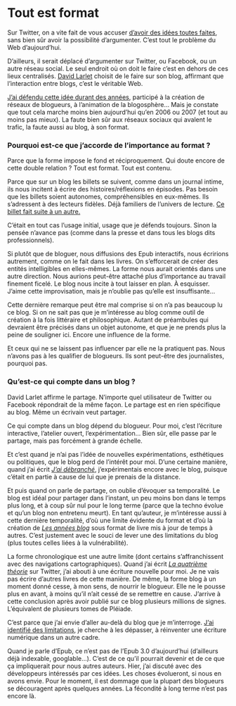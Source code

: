 # Tout est format

Sur Twitter, on a vite fait de vous accuser [d’avoir des idées toutes faites](https://twitter.com/davidbgk/status/293419601109348353), sans bien sûr avoir la possibilité d’argumenter. C’est tout le problème du Web d’aujourd’hui.<span id="more-30535"></span>

D’ailleurs, il serait déplacé d’argumenter sur Twitter, ou Facebook, ou un autre réseau social. Le seul endroit où on doit le faire c’est en dehors de ces lieux centralisés. [David Larlet](https://larlet.fr/david/blog/2013/blogs-epubs/) choisit de le faire sur son blog, affirmant que l’interaction entre blogs, c’est le véritable Web.

[J’ai défendu cette idée durant des années](https://tcrouzet.com/tag/blogosphere/), participé à la création de réseaux de blogueurs, à l’animation de la blogosphère… Mais je constate que tout cela marche moins bien aujourd’hui qu’en 2006 ou 2007 (et tout au moins pas mieux). La faute bien sûr aux réseaux sociaux qui avalent le trafic, la faute aussi au blog, à son format.

### Pourquoi est-ce que j’accorde de l’importance au format ?

Parce que la forme impose le fond et réciproquement. Qui doute encore de cette double relation ? Tout est format. Tout est contenu.

Parce que sur un blog les billets se suivent, comme dans un journal intime, ils nous incitent à écrire des histoires/réflexions en épisodes. Pas besoin que les billets soient autonomes, compréhensibles en eux-mêmes. Ils s’adressent à des lecteurs fidèles. Déjà familiers de l’univers de lecture. [Ce billet fait suite à un autre.](https://tcrouzet.com/2013/01/21/le-blog-une-pratique-depassee/)

C’était en tout cas l’usage initial, usage que je défends toujours. Sinon la pensée n’avance pas (comme dans la presse et dans tous les blogs dits professionnels).

Si plutôt que de bloguer, nous diffusions des Epub interactifs, nous écririons autrement, comme on le fait dans les livres. On s’efforcerait de créer des entités intelligibles en elles-mêmes. La forme nous aurait orientés dans une autre direction. Nous aurions peut-être attaché plus d’importance au travail finement ficelé. Le blog nous incite à tout laisser en plan. À esquisser. J’aime cette improvisation, mais je n’oublie pas qu’elle est insuffisante…

Cette dernière remarque peut être mal comprise si on n’a pas beaucoup lu ce blog. Si on ne sait pas que je m’intéresse au blog comme outil de création à la fois littéraire et philosophique. Autant de préambules qui devraient être précisés dans un objet autonome, et que je ne prends plus la peine de souligner ici. Encore une influence de la forme.

Et ceux qui ne se laissent pas influencer par elle ne la pratiquent pas. Nous n’avons pas à les qualifier de blogueurs. Ils sont peut-être des journalistes, pourquoi pas.

### Qu’est-ce qui compte dans un blog ?

David Larlet affirme le partage. N’importe quel utilisateur de Twitter ou Facebook répondrait de la même façon. Le partage est en rien spécifique au blog. Même un écrivain veut partager.

Ce qui compte dans un blog dépend du blogueur. Pour moi, c’est l’écriture interactive, l’atelier ouvert, l’expérimentation… Bien sûr, elle passe par le partage, mais pas forcément à grande échelle.

Et c’est quand je n’ai pas l’idée de nouvelles expérimentations, esthétiques ou politiques, que le blog perd de l’intérêt pour moi. D’une certaine manière, quand j’ai écrit [*J’ai débranché*](https://tcrouzet.com/jai-debranche/), j’expérimentais encore avec le blog, puisque c’était en partie à cause de lui que je prenais de la distance.

Et puis quand on parle de partage, on oublie d’évoquer sa temporalité. Le blog est idéal pour partager dans l’instant, un peu moins bon dans le temps plus long, et à coup sûr nul pour le long terme (parce que la techno évolue et qu’un blog non entretenu meurt). En tant qu’auteur, je m’intéresse aussi à cette dernière temporalité, d’où une limite évidente du format et d’où la création de [*Les années blog*](https://tcrouzet.com/les-annees-blog/) sous format de livre mis à jour de temps à autres. C’est justement avec le souci de lever une des limitations du blog (plus toutes celles liées à la vulnérabilité).

La forme chronologique est une autre limite (dont certains s’affranchissent avec des navigations cartographiques). Quand j’ai écrit [*La quatrième théorie*](https://tcrouzet.com/la-quatrieme-theorie/) sur Twitter, j’ai abouti à une écriture nouvelle pour moi. Je ne vais pas écrire d’autres livres de cette manière. De même, la forme blog à un moment donné cesse, à mon sens, de nourrir le blogueur. Elle ne le pousse plus en avant, à moins qu’il n’ait cessé de se remettre en cause. J’arrive à cette conclusion après avoir publié sur ce blog plusieurs millions de signes. L’équivalent de plusieurs tomes de Pléiade.

C’est parce que j’ai envie d’aller au-delà du blog que je m’interroge. [J’ai identifié des limitations](https://tcrouzet.com/2013/01/21/le-blog-une-pratique-depassee/), je cherche à les dépasser, à réinventer une écriture numérique dans un autre cadre.

Quand je parle d’Epub, ce n’est pas de l’Epub 3.0 d’aujourd’hui (d’ailleurs déjà indexable, googlable…). C’est de ce qu’il pourrait devenir et de ce que ça impliquerait pour nous autres auteurs. Hier, j’ai discuté avec des développeurs intéressés par ces idées. Les choses évolueront, si nous en avons envie. Pour le moment, il est dommage que la plupart des blogueurs se découragent après quelques années. La fécondité à long terme n’est pas encore là.